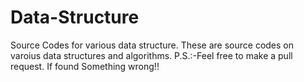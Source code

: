 # Data-Structure
Source Codes for various data structure. 
These are source codes on varoius data structures and algorithms.
P.S.:-Feel free to make a pull request. If found Something wrong!!
